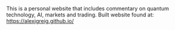 This is a personal website that includes commentary on quantum technology, AI, markets and trading.
Built website found at: https://alexjgreig.github.io/
